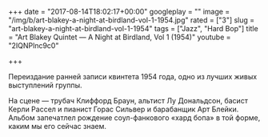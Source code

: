 +++
date = "2017-08-14T18:02:17+00:00"
googleplay = ""
image = "/img/b/art-blakey-a-night-at-birdland-vol-1-1954.jpg"
rated = ["3"]
slug = "art-blakey-a-night-at-birdland-vol-1-1954"
tags = ["Jazz", "Hard Bop"]
title = "Art Blakey Quintet — A Night at Birdland, Vol 1 (1954)"
youtube = "2IQNPlnc9c0"

+++


Переиздание ранней записи квинтета 1954&nbsp;года, одно из&nbsp;лучших живых выступлений группы.

На&nbsp;сцене&nbsp;&mdash; трубач Клиффорд Браун, альтист Лу&nbsp;Дональдсон, басист Керли Рассел и&nbsp;пианист Горас Сильвер и&nbsp;барабанщик Арт Блейки. Альбом запечатлел рождение соул-фанкового &laquo;хард бопа&raquo; в&nbsp;той форме, каким мы&nbsp;его сейчас знаем.